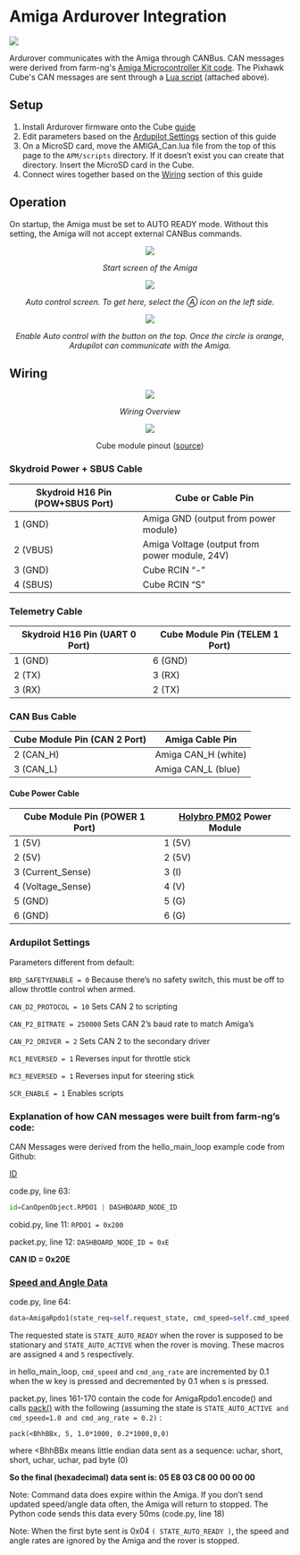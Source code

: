 # Amiga Ardurover Integration

![](../images/amiga_ardurover_integration/_page_0_Picture_1.jpeg)

Ardurover communicates with the Amiga through CANBus. CAN messages were derived from farm-ng's [Amiga Microcontroller Kit code](https://github.com/farm-ng/amiga-dev-kit/tree/main/circuitpy). The Pixhawk Cube's CAN messages are sent through a [Lua script](https://ardupilot.org/rover/docs/common-lua-scripts.html) (attached above).

## Setup

1. Install Ardurover firmware onto the Cube [guide](https://ardupilot.org/rover/docs/common-loading-firmware-onto-pixhawk.html)  
2. Edit parameters based on the [Ardupilot Settings](https://aerpaw-uav.atlassian.net/wiki/spaces/VD/pages/203227138/Amiga+Ardurover+Integration#Ardupilot-Settings) section of this guide 
3. On a MicroSD card, move the AMIGA_Can.lua file from the top of this page to the `APM/scripts` directory. If it doesn’t exist you can
create that directory. Insert the MicroSD card in the Cube.  
4. Connect wires together based on the [Wiring](https://aerpaw-uav.atlassian.net/wiki/spaces/VD/pages/203227138/Amiga+Ardurover+Integration#Wiring) section of this guide  

## Operation

On startup, the Amiga must be set to AUTO READY mode. Without this setting, the Amiga will not accept external CANBus commands.

<div align="center">

![](../images/amiga_ardurover_integration/_page_0_Picture_10.jpeg)  

*Start screen of the Amiga*  

![](../images/amiga_ardurover_integration/_page_0_Picture_12.jpeg)

*Auto control screen. To get here, select the Ⓐ icon on the left side.*

![](../images/amiga_ardurover_integration/_page_0_Picture_14.jpeg)

*Enable Auto control with the button on the top. Once the circle is orange, Ardupilot can communicate with the Amiga.*

</div>

## Wiring

<div align="center">
  
![](../images/amiga_ardurover_integration/_page_1_Picture_1.jpeg)

*Wiring Overview*

![](../images/amiga_ardurover_integration/_page_1_Figure_3.jpeg)

Cube module pinout ([source](https://docs.cubepilot.org/user-guides/autopilot/the-cube-module-overview))

</div>


### Skydroid Power + SBUS Cable

| Skydroid H16 Pin (POW+SBUS Port) | Cube or Cable Pin                              |
|----------------------------------|-----------------------------------------------|
| 1 (GND)                          | Amiga GND (output from power module)          |
| 2 (VBUS)                         | Amiga Voltage (output from power module, 24V) |
| 3 (GND)                          | Cube RCIN “-”                                 |
| 4 (SBUS)                         | Cube RCIN “S”                                 |

### Telemetry Cable

| Skydroid H16 Pin (UART 0 Port) | Cube Module Pin (TELEM 1 Port) |
|--------------------------------|--------------------------------|
| 1 (GND)                        | 6 (GND)                        |
| 2 (TX)                         | 3 (RX)                         |
| 3 (RX)                         | 2 (TX)                         |


### CAN Bus Cable

| Cube Module Pin (CAN 2 Port) | Amiga Cable Pin        |
|-------------------------------|-----------------------|
| 2 (CAN_H)                     | Amiga CAN_H (white)   |
| 3 (CAN_L)                     | Amiga CAN_L (blue)    |


#### Cube Power Cable

| Cube Module Pin (POWER 1 Port) | [Holybro PM02](https://holybro.com/products/pm02-v3-12s-power-module) Power Module |
|--------------------------------|-----------------------------------------------------------------------------------|
| 1 (5V)                          | 1 (5V)                                                                             |
| 2 (5V)                          | 2 (5V)                                                                             |
| 3 (Current_Sense)               | 3 (I)                                                                              |
| 4 (Voltage_Sense)               | 4 (V)                                                                              |
| 5 (GND)                         | 5 (G)                                                                              |
| 6 (GND)                         | 6 (G)                                                                              |


### Ardupilot Settings

Parameters different from default:

`BRD_SAFETYENABLE = 0` Because there’s no safety switch, this must be off to allow throttle control when armed.

`CAN_D2_PROTOCOL = 10` Sets CAN 2 to scripting

`CAN_P2_BITRATE = 250000` Sets CAN 2’s baud rate to match Amiga’s

`CAN_P2_DRIVER = 2` Sets CAN 2 to the secondary driver

`RC1_REVERSED = 1` Reverses input for throttle stick

`RC3_REVERSED = 1` Reverses input for steering stick

`SCR_ENABLE = 1` Enables scripts

### **Explanation of how CAN messages were built from farm-ng’s code:**

CAN Messages were derived from the hello_main_loop example code from Github:

<u>ID</u>

code.py, line 63:

```py
id=CanOpenObject.RPDO1 | DASHBOARD_NODE_ID
```

cobid.py, line 11: `RPDO1 = 0x200`

packet.py, line 12: `DASHBOARD_NODE_ID = 0xE`

**CAN ID = 0x20E**

### <u>Speed and Angle Data</u>

code.py, line 64:

```py
data=AmigaRpdo1(state_req=self.request_state, cmd_speed=self.cmd_speed, cmd_ang_rate=self.cmd_ang_rate).encode()
```

The requested state is `STATE_AUTO_READY` when the rover is supposed to be stationary and `STATE_AUTO_ACTIVE` when the
rover is moving. These macros are assigned `4` and `5` respectively.

in hello_main_loop, `cmd_speed` and `cmd_ang_rate` are incremented by 0.1 when the w key is pressed and decremented by 0.1
when s is pressed.

packet.py, lines 161-170 contain the code for AmigaRpdo1.encode() and calls [pack()](https://docs.python.org/3/library/struct.html#struct.pack) with the following (assuming the state is
`STATE_AUTO_ACTIVE and cmd_speed=1.0 and cmd_ang_rate = 0.2)` :

`pack(<BhhBBx, 5, 1.0*1000, 0.2*1000,0,0)`

where <BhhBBx means little endian data sent as a sequence: uchar, short, short, uchar, uchar, pad byte (0)

**So the final (hexadecimal) data sent is: 05 E8 03 C8 00 00 00 00**

Note: Command data does expire within the Amiga. If you don’t send updated speed/angle data often, the Amiga will return to stopped.
The Python code sends this data every 50ms (code.py, line 18)

Note: When the first byte sent is 0x04 `( STATE_AUTO_READY )`, the speed and angle rates are ignored by the Amiga and the rover is
stopped.
